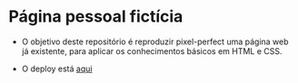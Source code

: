 # Página pessoal fictícia

- O objetivo deste repositório é reproduzir pixel-perfect uma página web já existente, para aplicar os conhecimentos básicos em HTML e CSS.

- O deploy está [aqui](https://ovictorprata.github.io/d2-4-enzo-mobile/)
